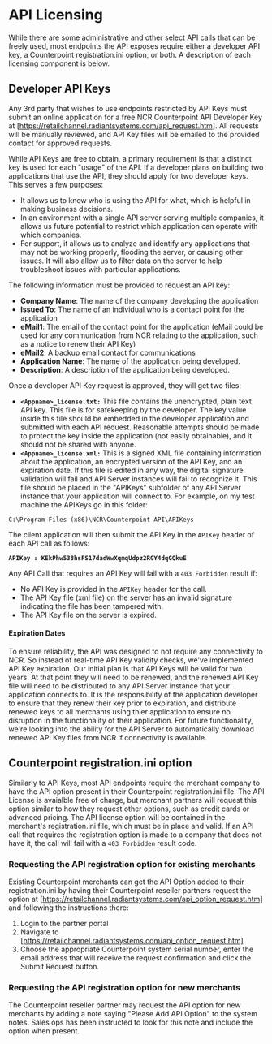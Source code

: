 # API Licensing
While there are some administrative and other select API calls that can be freely used, most endpoints the API exposes require either a developer API key, a Counterpoint registration.ini option, or both. A description of each licensing component is below.

## Developer API Keys
Any 3rd party that wishes to use endpoints restricted by API Keys must submit an online application for a free NCR Counterpoint API Developer Key at [https://retailchannel.radiantsystems.com/api_request.htm]. All requests will be manually reviewed, and API Key files will be emailed to the provided contact for approved requests.

While API Keys are free to obtain, a primary requirement is that a distinct key is used for each "usage" of the API. If a developer plans on building two applications that use the API, they should apply for two developer keys. This serves a few purposes:

- It allows us to know who is using the API for what, which is helpful in making business decisions.
- In an environment with a single API server serving multiple companies, it allows us future potential to restrict which application can operate with which companies.
- For support, it allows us to analyze and identify any applications that may not be working properly, flooding the server, or causing other issues. It will also allow us to filter data on the server to help troubleshoot issues with particular applications.

The following information must be provided to request an API key:
- **Company Name**: The name of the company developing the application
- **Issued To**: The name of an individual who is a contact point for the application
- **eMail1**: The email of the contact point for the application (eMail could be used for any communication from NCR relating to the application, such as a notice to renew their API Key)
- **eMail2**: A backup email contact for communications
- **Application Name**: The name of the application being developed.
- **Description**: A description of the application being developed.

Once a developer API Key request is approved, they will get two files:
- **`<Appname>_license.txt:`** This file contains the unencrypted, plain text API key. This file is for safekeeping by the developer. The key value inside this file should be embedded in the developer application and submitted with each API request. Reasonable attempts should be made to protect the key inside the application (not easily obtainable), and it should not be shared with anyone.
- **`<Appname>_license.xml:`** This is a signed XML file containing information about the application, an encrypted version of the API Key, and an expiration date. If this file is edited in any way, the digital signature validation will fail and API Server instances will fail to recognize it. This file should be placed in the "APIKeys" subfolder of any API Server instance that your application will connect to. For example, on my test machine the APIKeys go in this folder:

`C:\Program Files (x86)\NCR\Counterpoint API\APIKeys`

The client application will then submit the API Key in the `APIKey` header of each API call as follows:
 
**`APIKey : KEkPhw538hsFS17dadWwXqmqUdpz2RGY4dqGQkuE`**

Any API Call that requires an API Key will fail with a `403 Forbidden` result if:
- No API Key is provided in the `APIKey` header for the call.
- The API Key file (xml file) on the server has an invalid signature indicating the file has been tampered with.
- The API Key file on the server is expired.

#### Expiration Dates
To ensure reliability, the API was designed to not require any connectivity to NCR. So instead of real-time API Key validity checks, we've implemented API Key expiration. Our initial plan is that API Keys will be valid for two years. At that point they will need to be renewed, and the renewed API Key file will need to be distributed to any API Server instance that your application connects to. It is the responsibility of the application developer to ensure that they renew their key prior to expiration, and distribute renewed keys to all merchants using thier application to ensure no disruption in the functionality of their application. For future functionality, we're looking into the ability for the API Server to automatically download renewed API Key files from NCR if connectivity is available.

## Counterpoint registration.ini option
Similarly to API Keys, most API endpoints require the merchant company to have the API option present in their Counterpoint registration.ini file. The API License is avaialble free of charge, but merchant partners will request this option similar to how they request other options, such as credit cards or advanced pricing. The API license option will be contained in the merchant's registration.ini file, which must be in place and valid. If an API call that requires the registration option is made to a company that does not have it, the call will fail with a `403 Forbidden` result code.

### Requesting the API registration option for existing merchants
Existing Counterpoint merchants can get the API Option added to their registration.ini by having their Counterpoint reseller partners request the option at [https://retailchannel.radiantsystems.com/api_option_request.htm] and following the instructions there:

1. Login to the partner portal
2. Navigate to [https://retailchannel.radiantsystems.com/api_option_request.htm]
3. Choose the appropriate Counterpoint system serial number, enter the email address that will receive the request confirmation and click the Submit Request button.

### Requesting the API registration option for new merchants
The Counterpoint reseller partner may request the API option for new merchants by adding a note saying "Please Add API Option" to the system notes. Sales ops has been instructed to look for this note and include the option when present.
